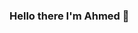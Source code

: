 ### Hello there I'm Ahmed 👋

<!--
**LNDad2004/LNDad2004** is a ✨ _special_ ✨ repository because its `README.md` (this file) appears on your GitHub profile.

Here are some ideas to get you started:

- 🔭 I’m currently working on ...school
- 🌱 I’m currently learning ...nothing
- 💬 Ask me about ...anything
- 📫 How to reach me: ...My ig(https://www.instagram.com/lnd__ad2004/)
- 😄 Pronouns: ... He/him
- ⚡ Fun fact: ...I like cooking
-->
